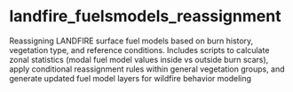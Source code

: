 # landfire_fuelsmodels_reassignment
Reassigning LANDFIRE surface fuel models based on burn history, vegetation type, and reference conditions. Includes scripts to calculate zonal statistics (modal fuel model values inside vs outside burn scars), apply conditional reassignment rules within general vegetation groups, and generate updated fuel model layers for wildfire behavior modeling
